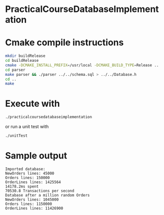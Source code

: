# PracticalCourseDatabaseImplementation

# Cmake compile instructions
```bash
mkdir buildRelease
cd buildRelease
cmake -DCMAKE_INSTALL_PREFIX=/usr/local -DCMAKE_BUILD_TYPE=Release ..
cd parser
make parser && ./parser ../../schema.sql > ../../Database.h
cd ..
make
```

# Execute with
```bash
./practicalcoursedatabaseimplementation
```

or run a unit test with
```bash
./unitTest
```

# Sample output
```
Imported database:
NewOrders lines: 45000
Orders lines: 150000
OrderLines lines: 1425564
14178.2ms spent
70530.8 Transactions per second
Database after a million random Orders
NewOrders lines: 1045000
Orders lines: 1150000
OrderLines lines: 11426900
```
